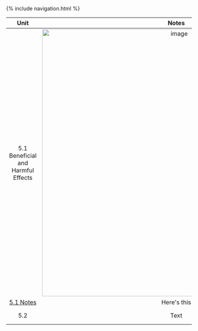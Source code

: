{% include navigation.html %}

| Unit | Notes | Actions  |
| :---: |    :----:   |  :---: |
| 5.1 Beneficial and Harmful Effects | <img width="727" alt="image" src="https://user-images.githubusercontent.com/89223703/157786979-344759e4-4d91-4d00-a77b-7839f9ead746.png">
 [5.1 Notes](https://github.com/connorw72/connorapcsptri3/wiki/Test-Prep#51) | Here's this   |
| 5.2   | Text        | And more      |

